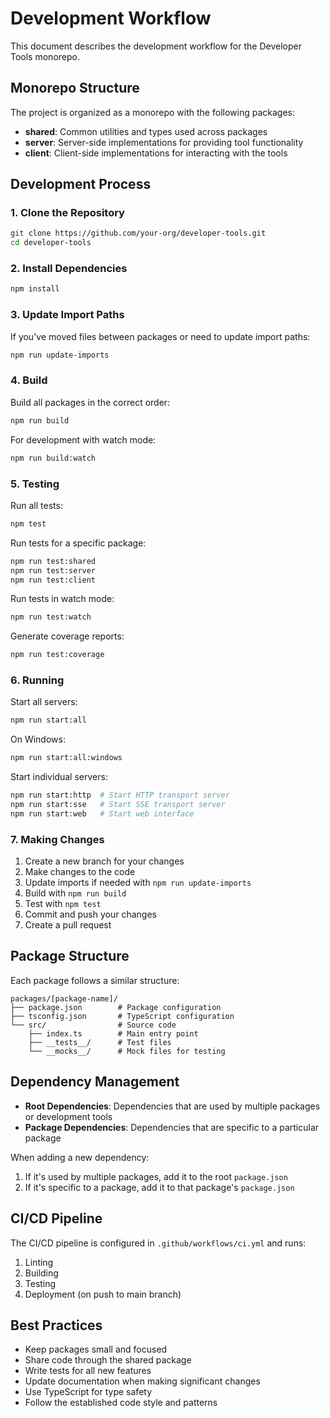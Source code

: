 # Development Workflow

This document describes the development workflow for the Developer Tools monorepo.

## Monorepo Structure

The project is organized as a monorepo with the following packages:

- **shared**: Common utilities and types used across packages
- **server**: Server-side implementations for providing tool functionality
- **client**: Client-side implementations for interacting with the tools

## Development Process

### 1. Clone the Repository

```bash
git clone https://github.com/your-org/developer-tools.git
cd developer-tools
```

### 2. Install Dependencies

```bash
npm install
```

### 3. Update Import Paths

If you've moved files between packages or need to update import paths:

```bash
npm run update-imports
```

### 4. Build

Build all packages in the correct order:

```bash
npm run build
```

For development with watch mode:

```bash
npm run build:watch
```

### 5. Testing

Run all tests:

```bash
npm test
```

Run tests for a specific package:

```bash
npm run test:shared
npm run test:server
npm run test:client
```

Run tests in watch mode:

```bash
npm run test:watch
```

Generate coverage reports:

```bash
npm run test:coverage
```

### 6. Running

Start all servers:

```bash
npm run start:all
```

On Windows:

```bash
npm run start:all:windows
```

Start individual servers:

```bash
npm run start:http  # Start HTTP transport server
npm run start:sse   # Start SSE transport server
npm run start:web   # Start web interface
```

### 7. Making Changes

1. Create a new branch for your changes
2. Make changes to the code
3. Update imports if needed with `npm run update-imports`
4. Build with `npm run build`
5. Test with `npm test`
6. Commit and push your changes
7. Create a pull request

## Package Structure

Each package follows a similar structure:

```
packages/[package-name]/
├── package.json        # Package configuration
├── tsconfig.json       # TypeScript configuration
└── src/                # Source code
    ├── index.ts        # Main entry point
    ├── __tests__/      # Test files
    └── __mocks__/      # Mock files for testing
```

## Dependency Management

- **Root Dependencies**: Dependencies that are used by multiple packages or development tools
- **Package Dependencies**: Dependencies that are specific to a particular package

When adding a new dependency:

1. If it's used by multiple packages, add it to the root `package.json`
2. If it's specific to a package, add it to that package's `package.json`

## CI/CD Pipeline

The CI/CD pipeline is configured in `.github/workflows/ci.yml` and runs:

1. Linting
2. Building
3. Testing
4. Deployment (on push to main branch)

## Best Practices

- Keep packages small and focused
- Share code through the shared package
- Write tests for all new features
- Update documentation when making significant changes
- Use TypeScript for type safety
- Follow the established code style and patterns 